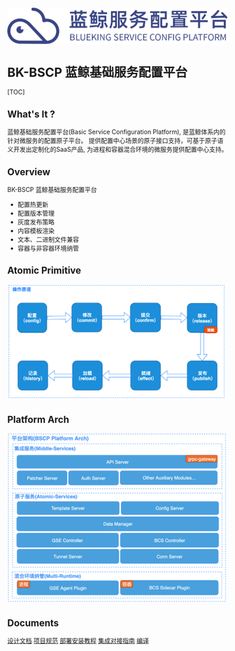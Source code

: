 ![BK-BSCP logo](./docs/img/logo.png)

BK-BSCP 蓝鲸基础服务配置平台
============================

[TOC]

## What's It ?

蓝鲸基础服务配置平台(Basic Service Configuration Platform), 是蓝鲸体系内的针对微服务的配置原子平台。
提供配置中心场景的原子接口支持，可基于原子语义开发出定制化的SaaS产品, 为进程和容器混合环境的微服务提供配置中心支持。

## Overview

BK-BSCP 蓝鲸基础服务配置平台

* 配置热更新
* 配置版本管理
* 灰度发布策略
* 内容模板渲染
* 文本、二进制文件兼容
* 容器与非容器环境纳管

## Atomic Primitive

![avatar](./docs/img/atomic.png)

## Platform Arch

![avatar](./docs/img/platform.png)

## Documents

[设计文档](docs/arch.md)
[项目规范](docs/standard.md)
[部署安装教程](docs/install.md)
[集成对接指南](docs/integration.md)
[编译](docs/build.md)
